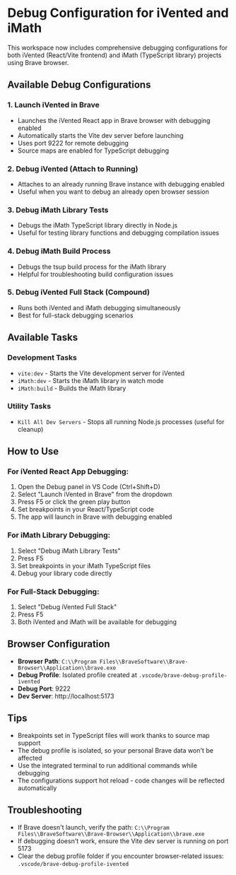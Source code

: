 # Debug Configuration for iVented and iMath

This workspace now includes comprehensive debugging configurations for both iVented (React/Vite frontend) and iMath (TypeScript library) projects using Brave browser.

## Available Debug Configurations

### 1. **Launch iVented in Brave**

- Launches the iVented React app in Brave browser with debugging enabled
- Automatically starts the Vite dev server before launching
- Uses port 9222 for remote debugging
- Source maps are enabled for TypeScript debugging

### 2. **Debug iVented (Attach to Running)**

- Attaches to an already running Brave instance with debugging enabled
- Useful when you want to debug an already open browser session

### 3. **Debug iMath Library Tests**

- Debugs the iMath TypeScript library directly in Node.js
- Useful for testing library functions and debugging compilation issues

### 4. **Debug iMath Build Process**

- Debugs the tsup build process for the iMath library
- Helpful for troubleshooting build configuration issues

### 5. **Debug iVented Full Stack** (Compound)

- Runs both iVented and iMath debugging simultaneously
- Best for full-stack debugging scenarios

## Available Tasks

### Development Tasks

- `vite:dev` - Starts the Vite development server for iVented
- `iMath:dev` - Starts the iMath library in watch mode
- `iMath:build` - Builds the iMath library

### Utility Tasks

- `Kill All Dev Servers` - Stops all running Node.js processes (useful for cleanup)

## How to Use

### For iVented React App Debugging:

1. Open the Debug panel in VS Code (Ctrl+Shift+D)
2. Select "Launch iVented in Brave" from the dropdown
3. Press F5 or click the green play button
4. Set breakpoints in your React/TypeScript code
5. The app will launch in Brave with debugging enabled

### For iMath Library Debugging:

1. Select "Debug iMath Library Tests"
2. Press F5
3. Set breakpoints in your iMath TypeScript files
4. Debug your library code directly

### For Full-Stack Debugging:

1. Select "Debug iVented Full Stack"
2. Press F5
3. Both iVented and iMath will be available for debugging

## Browser Configuration

- **Browser Path**: `C:\\Program Files\\BraveSoftware\\Brave-Browser\\Application\\brave.exe`
- **Debug Profile**: Isolated profile created at `.vscode/brave-debug-profile-ivented`
- **Debug Port**: 9222
- **Dev Server**: http://localhost:5173

## Tips

- Breakpoints set in TypeScript files will work thanks to source map support
- The debug profile is isolated, so your personal Brave data won't be affected
- Use the integrated terminal to run additional commands while debugging
- The configurations support hot reload - code changes will be reflected automatically

## Troubleshooting

- If Brave doesn't launch, verify the path: `C:\\Program Files\\BraveSoftware\\Brave-Browser\\Application\\brave.exe`
- If debugging doesn't work, ensure the Vite dev server is running on port 5173
- Clear the debug profile folder if you encounter browser-related issues: `.vscode/brave-debug-profile-ivented`
